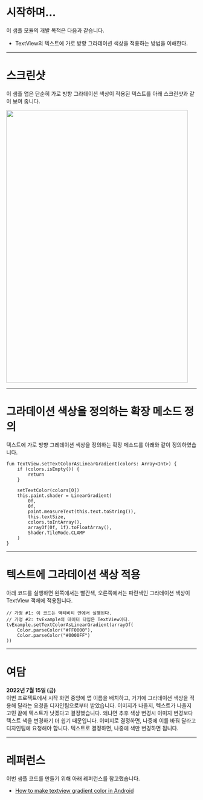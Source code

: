 # 시작하며...

이 샘플 모듈의 개발 목적은 다음과 같습니다.

* TextView의 텍스트에 가로 방향 그라데이션 색상을 적용하는 방법을 이해한다.

---

# 스크린샷

이 샘플 앱은 단순히 가로 방향 그라데이션 색상이 적용된 텍스트를 아래 스크린샷과 같이 보여 줍니다.

<img src="https://steemitimages.com/480x0/https://cdn.steemitimages.com/DQmRHvNa8Fd2Aq8pVa2Dxp8FfXwiJA2Mi2NoDPs5fVTCRAt/image.png" width="480" height="720">

---

# 그라데이션 색상을 정의하는 확장 메소드 정의

텍스트에 가로 방향 그레데이션 색상을 정의하는 확장 메소드를 아래와 같이 정의하였습니다.

```
fun TextView.setTextColorAsLinearGradient(colors: Array<Int>) {
    if (colors.isEmpty()) {
        return
    }

    setTextColor(colors[0])
    this.paint.shader = LinearGradient(
        0f,
        0f,
        paint.measureText(this.text.toString()),
        this.textSize,
        colors.toIntArray(),
        arrayOf(0f, 1f).toFloatArray(),
        Shader.TileMode.CLAMP
    )
}
```

---

# 텍스트에 그라데이션 색상 적용

아래 코드를 실행하면 왼쪽에서는 빨간색, 오른쪽에서는 파란색인 그라데이션 색상이 TextView 객체에 적용됩니다.

```
// 가정 #1: 이 코드는 액티비티 안에서 실행된다.
// 가정 #2: tvExample의 데이터 타입은 TextView이다.
tvExample.setTextColorAsLinearGradient(arrayOf(
    Color.parseColor("#FF0000"),
    Color.parseColor("#0000FF")
))
```

---

# 여담

**2022년 7월 15일 (금)**<br/>
이번 프로젝트에서 시작 화면 중앙에 앱 이름을 배치하고, 
거기에 그라데이션 색상을 적용해 달라는 요청을 
디자인팀으로부터 받았습니다. 
이미지가 나을지, 텍스트가 나을지 
고민 끝에 텍스트가 낫겠다고 결정했습니다. 
왜냐면 추후 색상 변경시 이미지 변경보다 텍스트 색을 변경하기 더 쉽기 때문입니다. 
이미지로 결정하면, 나중에 이를 바꿔 달라고 디자인팀에 요청해야 합니다. 
텍스트로 결정하면, 나중에 색만 변경하면 됩니다.

---

# 레퍼런스

이번 샘플 코드를 만들기 위해 아래 레퍼런스를 참고했습니다.

* [How to make textview gradient color in Android](https://captaindroid.com/how-to-make-textview-gradient-color-in-android/)
